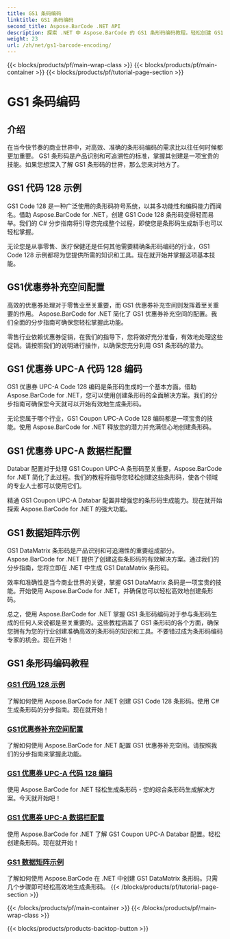 ```yaml
---
title: GS1 条码编码
linktitle: GS1 条码编码
second_title: Aspose.BarCode .NET API
description: 探索 .NET 中 Aspose.BarCode 的 GS1 条形码编码教程。轻松创建 GS1 Code 128、UPC-A 和 DataMatrix 条形码。现在就开始！
weight: 23
url: /zh/net/gs1-barcode-encoding/
---
```


{{< blocks/products/pf/main-wrap-class >}}
{{< blocks/products/pf/main-container >}}
{{< blocks/products/pf/tutorial-page-section >}}

# GS1 条码编码


## 介绍
在当今快节奏的商业世界中，对高效、准确的条形码编码的需求比以往任何时候都更加重要。 GS1 条形码是产品识别和可追溯性的标准，掌握其创建是一项宝贵的技能。如果您想深入了解 GS1 条形码的世界，那么您来对地方了。

## GS1 代码 128 示例

GS1 Code 128 是一种广泛使用的条形码符号系统，以其多功能性和编码能力而闻名。借助 Aspose.BarCode for .NET，创建 GS1 Code 128 条形码变得轻而易举。我们的 C# 分步指南将引导您完成整个过程，即使您是条形码生成新手也可以轻松掌握。

无论您是从事零售、医疗保健还是任何其他需要精确条形码编码的行业，GS1 Code 128 示例都将为您提供所需的知识和工具。现在就开始并掌握这项基本技能。

## GS1优惠券补充空间配置

高效的优惠券处理对于零售业至关重要，而 GS1 优惠券补充空间则发挥着至关重要的作用。 Aspose.BarCode for .NET 简化了 GS1 优惠券补充空间的配置。我们全面的分步指南可确保您轻松掌握此功能。

零售行业依赖优惠券促销，在我们的指导下，您将做好充分准备，有效地处理这些促销。请按照我们的说明进行操作，以确保您充分利用 GS1 条形码的潜力。

## GS1 优惠券 UPC-A 代码 128 编码

GS1 优惠券 UPC-A Code 128 编码是条形码生成的一个基本方面。借助 Aspose.BarCode for .NET，您可以使用创建条形码的全面解决方案。我们的分步指南可确保您今天就可以开始有效地生成条形码。

无论您属于哪个行业，GS1 Coupon UPC-A Code 128 编码都是一项宝贵的技能。使用 Aspose.BarCode for .NET 释放您的潜力并充满信心地创建条形码。

## GS1 优惠券 UPC-A 数据栏配置

Databar 配置对于处理 GS1 Coupon UPC-A 条形码至关重要，Aspose.BarCode for .NET 简化了此过程。我们的教程将指导您轻松创建这些条形码，使各个领域的专业人士都可以使用它们。

精通 GS1 Coupon UPC-A Databar 配置并增强您的条形码生成能力。现在就开始探索 Aspose.BarCode for .NET 的强大功能。

## GS1 数据矩阵示例

GS1 DataMatrix 条形码是产品识别和可追溯性的重要组成部分。 Aspose.BarCode for .NET 提供了创建这些条形码的有效解决方案。通过我们的分步指南，您将立即在 .NET 中生成 GS1 DataMatrix 条形码。

效率和准确性是当今商业世界的关键，掌握 GS1 DataMatrix 条码是一项宝贵的技能。开始使用 Aspose.BarCode for .NET，并确保您可以轻松高效地创建条形码。

总之，使用 Aspose.BarCode for .NET 掌握 GS1 条形码编码对于参与条形码生成的任何人来说都是至关重要的。这些教程涵盖了 GS1 条形码的各个方面，确保您拥有为您的行业创建准确高效的条形码的知识和工具。不要错过成为条形码编码专家的机会。现在开始！
## GS1 条形码编码教程
### [GS1 代码 128 示例](./gs1-code-128-example/)
了解如何使用 Aspose.BarCode for .NET 创建 GS1 Code 128 条形码。使用 C# 生成条形码的分步指南。现在就开始！
### [GS1优惠券补充空间配置](./gs1-coupon-supplement-space-configuration/)
了解如何使用 Aspose.BarCode for .NET 配置 GS1 优惠券补充空间。请按照我们的分步指南来掌握此功能。
### [GS1 优惠券 UPC-A 代码 128 编码](./gs1-coupon-upc-a-code-128-encoding/)
使用 Aspose.BarCode for .NET 轻松生成条形码 - 您的综合条形码生成解决方案。今天就开始吧！
### [GS1 优惠券 UPC-A 数据栏配置](./gs1-coupon-upc-a-databar-configuration/)
使用 Aspose.BarCode for .NET 了解 GS1 Coupon UPC-A Databar 配置。轻松创建条形码。现在就开始！
### [GS1 数据矩阵示例](./gs1-datamatrix-example/)
了解如何使用 Aspose.BarCode 在 .NET 中创建 GS1 DataMatrix 条形码。只需几个步骤即可轻松高效地生成条形码。
{{< /blocks/products/pf/tutorial-page-section >}}

{{< /blocks/products/pf/main-container >}}
{{< /blocks/products/pf/main-wrap-class >}}

{{< blocks/products/products-backtop-button >}}
